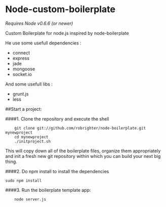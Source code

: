 Node-custom-boilerplate
=======================
*Requires Node v0.6.6 (or newer)*


Custom Boilerplate for node.js inspired by node-boilerplate

He use some usefull dependencies :
  - connect
  - express
  - jade
  - mongoose
  - socket.io

And some usefull libs :
  - grunt.js
  - less


##Start a project:

####1. Clone the repository and execute the shell

		git clone git://github.com/robrighter/node-boilerplate.git mynewproject
		cd mynewproject
		./initproject.sh

This will copy down all of the boilerplate files, organize them appropriately and init a fresh new git repository within which you can build your next big thing.

####2. Do npm install to install the dependencies

    sudo npm install

####3. Run the boilerplate template app:

		node server.js


